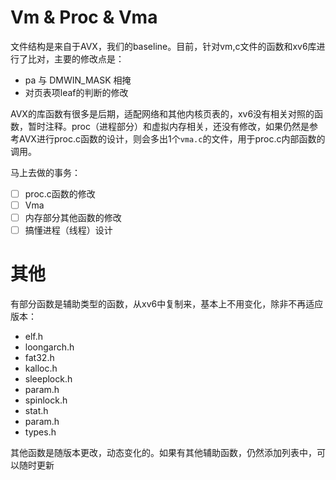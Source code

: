 # Vm & Proc & Vma
文件结构是来自于AVX，我们的baseline。目前，针对vm,c文件的函数和xv6库进行了比对，主要的修改点是：
- pa 与 DMWIN_MASK 相掩
- 对页表项leaf的判断的修改

AVX的库函数有很多是后期，适配网络和其他内核页表的，xv6没有相关对照的函数，暂时注释。proc（进程部分）和虚拟内存相关，还没有修改，如果仍然是参考AVX进行proc.c函数的设计，则会多出1个`vma.c`的文件，用于proc.c内部函数的调用。

马上去做的事务：
- [ ] proc.c函数的修改
- [ ] Vma
- [ ] 内存部分其他函数的修改
- [ ] 搞懂进程（线程）设计

# 其他
有部分函数是辅助类型的函数，从xv6中复制来，基本上不用变化，除非不再适应版本：
- elf.h
- loongarch.h
- fat32.h
- kalloc.h
- sleeplock.h
- param.h
- spinlock.h
- stat.h
- param.h
- types.h

其他函数是随版本更改，动态变化的。如果有其他辅助函数，仍然添加列表中，可以随时更新
